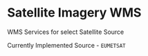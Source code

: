 # Satellite Imagery WMS

WMS Services for select Satellite Source

Currently Implemented Source - `EUMETSAT`
